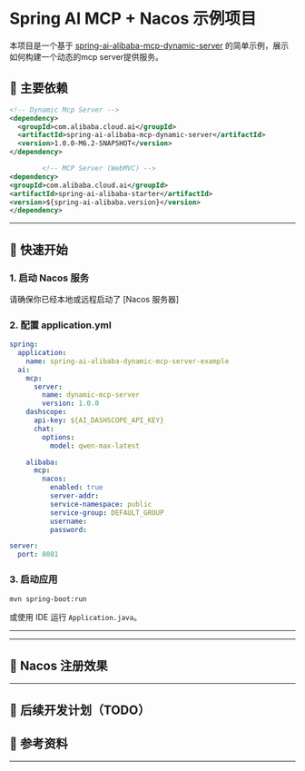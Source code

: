 # Spring AI MCP + Nacos 示例项目

本项目是一个基于 [spring-ai-alibaba-mcp-dynamic-server](https://github.com/spring-projects/spring-ai-alibaba) 的简单示例，展示如何构建一个动态的mcp server提供服务。

## 🧩 主要依赖

```xml
<!-- Dynamic Mcp Server -->
<dependency>
  <groupId>com.alibaba.cloud.ai</groupId>
  <artifactId>spring-ai-alibaba-mcp-dynamic-server</artifactId>
  <version>1.0.0-M6.2-SNAPSHOT</version>
</dependency>

        <!-- MCP Server (WebMVC) -->
<dependency>
<groupId>com.alibaba.cloud.ai</groupId>
<artifactId>spring-ai-alibaba-starter</artifactId>
<version>${spring-ai-alibaba.version}</version>
</dependency>
```

---

## 🚀 快速开始

### 1. 启动 Nacos 服务

请确保你已经本地或远程启动了 [Nacos 服务器]

### 2. 配置 application.yml

```yaml
spring:
  application:
    name: spring-ai-alibaba-dynamic-mcp-server-example
  ai:
    mcp:
      server:
        name: dynamic-mcp-server
        version: 1.0.0
    dashscope:
      api-key: ${AI_DASHSCOPE_API_KEY}
      chat:
        options:
          model: qwen-max-latest

    alibaba:
      mcp:
        nacos:
          enabled: true
          server-addr:
          service-namespace: public
          service-group: DEFAULT_GROUP
          username:
          password:

server:
  port: 8081


```

### 3. 启动应用

```bash
mvn spring-boot:run
```

或使用 IDE 运行 `Application.java`。

---

---

## 📡 Nacos 注册效果

---

## 🚧 后续开发计划（TODO）


## 📎 参考资料

---

